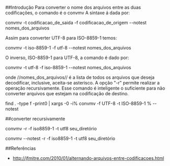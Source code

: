 ##Introdução 
Para converter o nome dos arquivos entre as duas codificações, o comando é o convmv
A sintaxe á dada por:

convmv -t codificacao_de_saida -f codificacao_de_origem --notest nomes_dos_arquivos

Assim para converter UTF-8 para ISO-8859-1 temos:

convmv -t iso-8859-1 -f utf-8 --notest nomes_dos_arquivos


O inverso, ISO-8859-1 para UTF-8, a comando é dado por:

convmv -t utf-8 -f iso-8859-1 --notest nomes_dos_arquivos

onde //nomes_dos_arquivos// é a lista de todos os arquivos que deseja decodificar, inclusive, aceita-se asterisco.
A opção "-r" permite realizar a operação recursivamente. Esse comando é inteligente o suficiente para
não converter arquivos que estejam na codificação de destino.


find . -type f -print0 | xargs -0 -i% convmv -f UTF-8 -t ISO-8859-1 % --notest


##converter recursivamente

convmv -r -f iso8859-1 -t utf8 seu_diretório

convmv --notest -r -f iso8859-1 -t utf8 seu_diretório


##Referências
* http://jfmitre.com/2010/01/alternando-arquivos-entre-codificacoes.html
